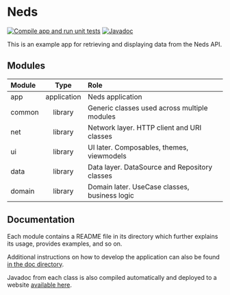 # Neds

[![Compile app and run unit tests](https://github.com/mcarr823/neds/actions/workflows/compile.yml/badge.svg)](https://github.com/mcarr823/neds/actions/workflows/compile.yml)
[![Javadoc](https://github.com/mcarr823/neds/actions/workflows/publish-javadoc.yml/badge.svg)](https://github.com/mcarr823/neds/actions/workflows/publish-javadoc.yml)

This is an example app for retrieving and displaying data from the Neds API.

## Modules

| Module |    Type     | Role                                          |
|:-------|:-----------:|:----------------------------------------------|
| app    | application | Neds application                              |
| common |   library   | Generic classes used across multiple modules  |
| net    |   library   | Network layer. HTTP client and URI classes    |
| ui     |   library   | UI later. Composables, themes, viewmodels     |
| data   |   library   | Data layer. DataSource and Repository classes |
| domain |   library   | Domain later. UseCase classes, business logic |

## Documentation

Each module contains a README file in its directory which further explains its usage, provides examples, and so on.

Additional instructions on how to develop the application can also be found [in the doc directory](doc/README.md).

Javadoc from each class is also compiled automatically and deployed to a website [available here](https://mcarr823.github.io/neds/).
